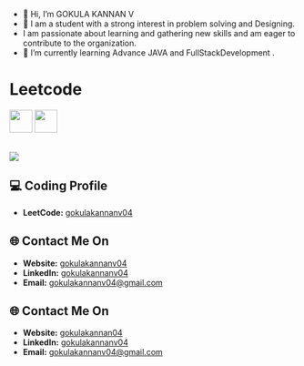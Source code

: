 

- 👋 Hi, I’m GOKULA KANNAN V
- 👀 I am a student with a strong interest in problem solving and Designing.
- I am passionate about learning and gathering new skills and am eager to contribute to the organization.
- 🌱 I’m currently learning Advance JAVA and FullStackDevelopment .


# Leetcode


<img src="https://assets.leetcode.com/static_assets/marketing/2024-50.gif" width="40px"></img>
<img src="https://assets.leetcode.com/static_assets/public/images/badges/2024/gif/2024-05.gif" width="40px"></img>

<br>
<a href="https://leetcode.com/gokulakannanv04">
    <img src="https://leetcard.jacoblin.cool/gokulakannan04?=dark&font=Goldman&ext=activityy"></img>
<a>

<!------------------------------------------>

<!------------------------------------------>
<!-- SECTION: Contact me -->

## 💻 Coding Profile

- **LeetCode:** [gokulakannanv04](https://leetcode.com/gokulakannanv04/)



## 🌐 Contact Me On

- **Website:** [gokulakannanv04](https://gokulakannan.televein.in/)
- **LinkedIn:** [gokulakannanv04](https://www.linkedin.com/in/gokula-kannan-v/)
- **Email:** <a href="mailto:gokulakannanv04@gmail.com">gokulakannanv04@gmail.com</a>

<!--

-->




## 🌐 Contact Me On

- **Website:** [gokulakannan04](https://gokulakannan.televein.in/)
- **LinkedIn:** [gokulakannanv04](https://www.linkedin.com/in/gokula-kannan-v/)
- **Email:** <a href="mailto:gokulakannanv04@gmail.com">gokulakannanv04@gmail.com</a>

<!--

-->

